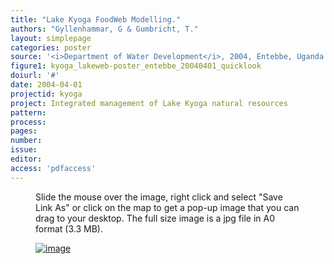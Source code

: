 ```yaml
---
title: "Lake Kyoga FoodWeb Modelling."
authors: "Gyllenhammar, G & Gumbricht, T."
layout: simplepage
categories: poster
source: '<i>Department of Water Development</i>, 2004, Entebbe, Uganda'
figure1: kyoga_lakeweb-poster_entebbe_20040401_quicklook
doiurl: '#'
date: 2004-04-01
projectid: kyoga
project: Integrated management of Lake Kyoga natural resources
pattern:
process:
pages:
number:
issue:
editor:
access: 'pdfaccess'
---
```

<figure>
<figcaption>Slide the mouse over the image, right click and select "Save Link As" or click on the map to get a pop-up image that you can drag to your desktop. The full size image is a jpg file in A0 format (3.3 MB).</figcaption>

<a href="{{ site.commonurl }}/images/{{ site.data.images[page.figure1].source }}"><img src="{{ site.commonurl }}/images/{{ site.data.images[page.figure1].file }}" alt="image"></a>
</figure>
